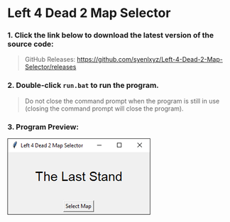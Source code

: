 # Left 4 Dead 2 Map Selector

### 1. Click the link below to download the latest version of the source code:

> GitHub Releases: https://github.com/syenlxyz/Left-4-Dead-2-Map-Selector/releases

### 2. Double-click `run.bat` to run the program.

> Do not close the command prompt when the program is still in use (closing the command prompt will close the program).

### 3. Program Preview:

<img src="run.png">
